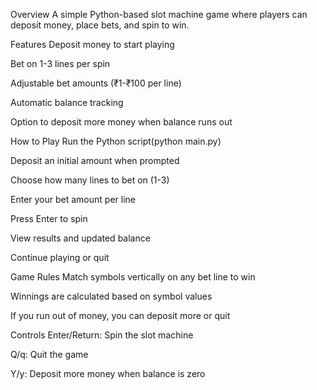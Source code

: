 Overview
A simple Python-based slot machine game where players can deposit money, place bets, and spin to win.

Features
Deposit money to start playing

Bet on 1-3 lines per spin

Adjustable bet amounts (₹1-₹100 per line)

Automatic balance tracking

Option to deposit more money when balance runs out

How to Play
Run the Python script(python main.py)

Deposit an initial amount when prompted

Choose how many lines to bet on (1-3)

Enter your bet amount per line

Press Enter to spin

View results and updated balance

Continue playing or quit

Game Rules
Match symbols vertically on any bet line to win

Winnings are calculated based on symbol values

If you run out of money, you can deposit more or quit

Controls
Enter/Return: Spin the slot machine

Q/q: Quit the game

Y/y: Deposit more money when balance is zero
